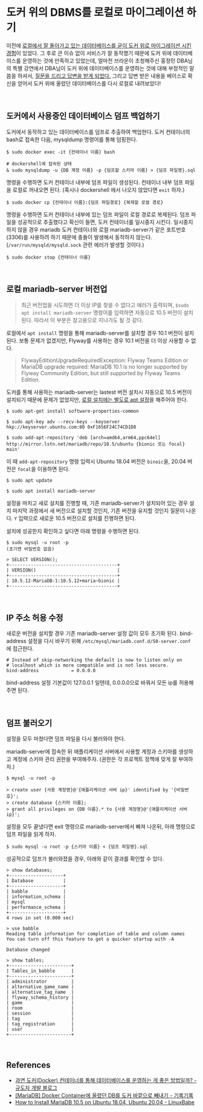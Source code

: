 # 도커 위의 DBMS를 로컬로 마이그레이션 하기

이전에 [로컬에서 잘 돌아가고 있는 데이터베이스를 굳이 도커 위로 마이그레이션 시킨 경험](https://hyeon9mak.github.io/migrate-local-database-to-docker/)이 있었다. 그 후로 큰 이슈 없이 서비스가 잘 동작했기 때문에 도커 위에 데이터베이스를 운영하는 것에 만족하고 있었는데, 얼마전 브라운이 초청해주신 홍정민 DBA님의 특별 강연에서 
DBA님이 도커 위에 데이터베이스를 운영하는 것에 대해 부정적인 말씀을 하셔서, [질문을 드리고 답변을 받게 되었다.](https://hyeon9mak.github.io/why-does-not-run-database-on-docker/) 그리고 답변 받은 내용을 베이스로 확신을 얻어서 도커 위에 올렸던 데이터베이스를 다시 로컬로 내려보았다!

<br>

## 도커에서 사용중인 데이터베이스 덤프 백업하기
도커에서 동작하고 있는 데이터베이스를 덤프로 추출하여 백업한다.
도커 컨테이너의 bash로 접속한 다음, mysqldump 명령어를 통해 덤핑한다.

```
$ sudo docker exec -it {컨테이너 이름} bash

# dockershell에 접속된 상태
& sudo mysqldump -u {DB 계정 이름} -p {덤프할 스키마 이름} > {덤프 파일명}.sql
```

명령을 수행하면 도커 컨테이너 내부에 덤프 파일이 생성된다.
컨테이너 내부 덤프 파일을 로컬로 꺼내오면 된다.
(혹시나 dockershell 에서 나오지 않았다면 `exit` 하자.)

```
$ sudo docker cp {컨테이너 이름}:{덤프 파일경로} {복제할 로컬 경로}
```

명령을 수행하면 도커 컨테이너 내부에 있는 덤프 파일이 로컬 경로로 복제된다.
덤프 파일을 성공적으로 추출했다고 확신이 들면, 도커 컨테이너를 일시중지 시킨다.
일시중지 하지 않을 경우 mariadb 도커 컨테이너와 로컬 mariadb-server가 같은 포트번호(3306)를 사용하려 하기 때문에 충돌이 발생해서 동작하지 않는다. (`/var/run/mysqld/mysqld.sock` 관련 에러가 발생할 것이다.)

```
$ sudo docker stop {컨테이너 이름}
```

<br>

## 로컬 mariadb-server 버전업
> 최근 버전업을 시도하면 더 이상 IP를 찾을 수 없다고 에러가 출력되며, `$sudo apt install mariadb-server` 명령어를 입력하면 자동으로 10.5 버전이 설치된다. 따라서 이 부분은 참고용으로 지나가도 될 것 같다.

로컬에서 `apt install` 명령을 통해 mariadb-server를 설치할 경우 10.1 버전이 설치된다. 
보통 문제가 없겠지만, Flyway를 사용하는 경우 10.1 버전을 더 이상 사용할 수 없다.

> FlywayEditionUpgradeRequiredException: Flyway Teams Edition or MariaDB upgrade required: MariaDB 10.1 is no longer supported by Flyway Community Edition, but still supported by Flyway Teams Edition.

도커를 통해 사용하는 mariadb-server는 lastest 버전 설치시 자동으로 10.5 버전이 설치되기 때문에 문제가 없었지만, [로컬 설치에는 별도로 apt 설정](https://www.linuxbabe.com/mariadb/install-mariadb-10-5-ubuntu)을 해주어야 한다.

```
$ sudo apt-get install software-properties-common

$ sudo apt-key adv --recv-keys --keyserver hkp://keyserver.ubuntu.com:80 0xF1656F24C74CD1D8

$ sudo add-apt-repository 'deb [arch=amd64,arm64,ppc64el] http://mirror.lstn.net/mariadb/repo/10.5/ubuntu {bionic 또는 focal} main'
```

이 때 `add-apt-repository` 명령 입력시 Ubuntu 18.04 버전은 `binoic`을, 20.04 버전은 `focal`을 이용하면 된다.

```
$ sudo apt update

$ sudo apt install mariadb-server
```

설정을 마치고 새로 설치를 진행할 때, 기존 mariadb-server가 설치되어 있는 경우 설치 마지막 과정에서 새 버전으로 설치할 것인지, 기존 버전을 유지할 것인지 질문이 나온다. `Y` 입력으로 새로운 10.5 버전으로 설치를 진행하면 된다.

설치에 성공한지 확인하고 싶다면 아래 명령을 수행하면 된다.

```
$ sudo mysql -u root -p
(초기엔 비밀번호 없음)

> SELECT VERSION();
+----------------------------------------+
| VERSION()                              |
+----------------------------------------+
| 10.5.12-MariaDB-1:10.5.12+maria~bionic |
+----------------------------------------+
```

<br>

## IP 주소 허용 수정
새로운 버전을 설치할 경우 기존 mariadb-server 설정 값이 모두 초기화 된다.
bind-address 설정을 다시 바꾸기 위해 `/etc/mysql/mariadb.conf.d/50-server.conf` 에 접근한다.

```
# Instead of skip-networking the default is now to listen only on
# localhost which is more compatible and is not less secure.
bind-address            = 0.0.0.0
```

bind-address 설정 기본값이 127.0.0.1 일텐데, 0.0.0.0으로 바꿔서 모든 ip를 허용해주면 된다.

<br>

## 덤프 불러오기
설정을 모두 마쳤다면 덤프 파일을 다시 불러와야 한다.

mariadb-server에 접속한 뒤 애플리케이션 서버에서 사용할 계정과 스키마를 생성하고 계정에 스키마 관리 권한을 부여해주자. (권한은 각 프로젝트 정책에 맞게 잘 부여하자.)

```
$ mysql -u root -p 

> create user {사용 계정명}@'{애플리케이션 서버 ip}' identified by '{비밀번호}';
> create database {스키마 이름};
> grant all privileges on {DB 이름}.* to {사용 계정명}@'{애플리케이션 서버 ip}';
```

설정을 모두 끝냈다면 exit 명령으로 mariadb-server에서 빠져 나온뒤, 아래 명령으로 덤프 파일을 읽게 하자.

```
$ sudo mysql -u root -p {스키마 이름} < {덤프 파일명}.sql
```

성공적으로 덤프가 불러와졌을 경우, 아래와 같이 결과를 확인할 수 있다.

```
> show databases;
+--------------------+
| Database           |
+--------------------+
| babble             |
| information_schema |
| mysql              |
| performance_schema |
+--------------------+
4 rows in set (0.000 sec)

> use babble
Reading table information for completion of table and column names
You can turn off this feature to get a quicker startup with -A

Database changed

> show tables;
+-----------------------+
| Tables_in_babble      |
+-----------------------+
| administrator         |
| alternative_game_name |
| alternative_tag_name  |
| flyway_schema_history |
| game                  |
| room                  |
| session               |
| tag                   |
| tag_registration      |
| user                  |
+-----------------------+
```

<br>

## References
- [과연 도커(Docker) 컨테이너를 통해 데이터베이스를 운영하는 게 좋은 방법일까? - 규도자 개발 블로그](https://this-programmer.tistory.com/entry/%EA%B3%BC%EC%97%B0-%EB%8F%84%EC%BB%A4Docker-%EC%BB%A8%ED%85%8C%EC%9D%B4%EB%84%88%EB%A5%BC-%ED%86%B5%ED%95%B4-%EB%8D%B0%EC%9D%B4%ED%84%B0%EB%B2%A0%EC%9D%B4%EC%8A%A4%EB%A5%BC-%EC%9A%B4%EC%98%81%ED%95%98%EB%8A%94-%EA%B2%8C-%EC%A2%8B%EC%9D%80-%EB%B0%A9%EB%B2%95%EC%9D%BC%EA%B9%8C)
- [[MariaDB] Docker Container에 올렸던 DB를 도커 바깥으로 빼내기 - 기록기록](https://parkadd.tistory.com/119)
- [How to Install MariaDB 10.5 on Ubuntu 18.04, Ubuntu 20.04 - LinuxBabe](https://www.linuxbabe.com/mariadb/install-mariadb-10-5-ubuntu)
